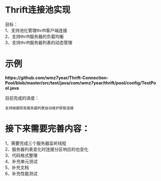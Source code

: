 <h1>Thrift连接池实现</h1>

目标：<br/>
  1、支持池化管理thrift客户端连接<br/>
  2、支持thrift服务器的负载均衡<br/>
  3、支持thrift服务器列表的动态管理<br/>

<h1>示例</h1>
<strong>https://github.com/wmz7year/Thrift-Connection-Pool/blob/master/src/test/java/com/wmz7year/thrift/pool/config/TestPool.java</strong>

目前完成的进度：<br/>
	
	支持根据现有服务器列表自动维护获取连接 

<h1>接下来需要完善内容：</h1>
 1、需要完成三个服务器监听线程<br/>
 2、服务器列表变化时连接分区响应的也变化<br/>
 3、代码格式整理<br/>
 4、补充单元测试<br/>
 5、补充文档<br/>
 6、补充性能测试<br/>


